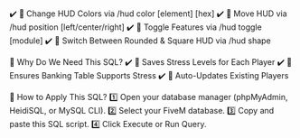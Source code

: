 ✔️ 🎨 Change HUD Colors via /hud color [element] [hex]
✔️ 📐 Move HUD via /hud position [left/center/right]
✔️ 🔄 Toggle Features via /hud toggle [module]
✔️ 💠 Switch Between Rounded & Square HUD via /hud shape

📌 Why Do We Need This SQL?
✔️ 🧠 Saves Stress Levels for Each Player
✔️ 🏦 Ensures Banking Table Supports Stress
✔️ 🔄 Auto-Updates Existing Players

📌 How to Apply This SQL?
1️⃣ Open your database manager (phpMyAdmin, HeidiSQL, or MySQL CLI).
2️⃣ Select your FiveM database.
3️⃣ Copy and paste this SQL script.
4️⃣ Click Execute or Run Query.